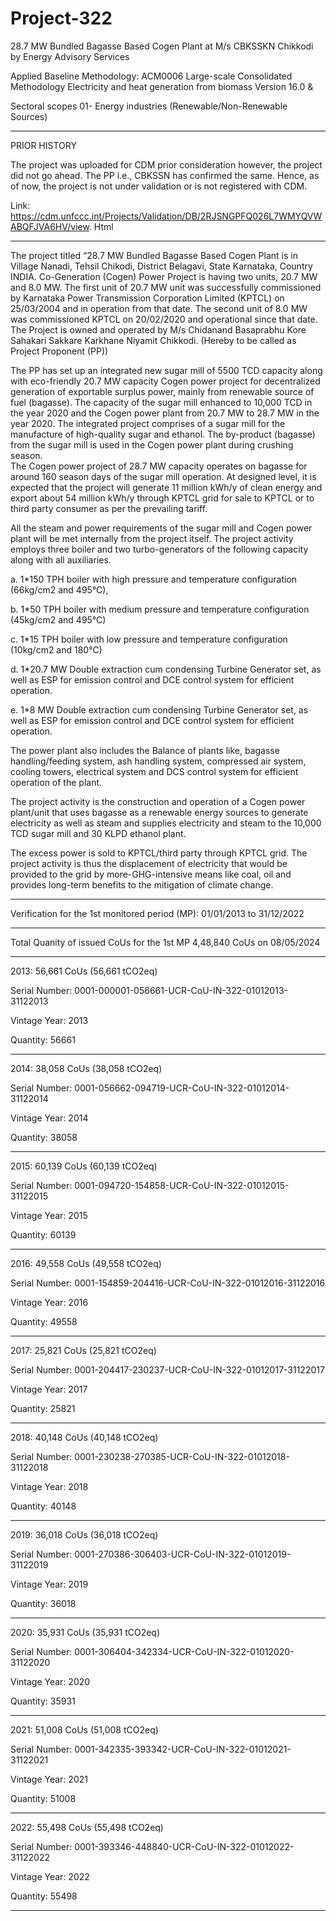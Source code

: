# Project-322
 28.7 MW Bundled Bagasse Based Cogen Plant at M/s CBKSSKN Chikkodi by Energy Advisory Services

 Applied Baseline Methodology:
ACM0006 Large-scale Consolidated Methodology
Electricity and heat generation from biomass Version
16.0 &

Sectoral scopes 01- Energy industries (Renewable/Non-Renewable
Sources) 
____________________
PRIOR HISTORY

The project was uploaded for CDM prior consideration however, the project did not go ahead. The
PP i.e., CBKSSN has confirmed the same. Hence, as of now, the project is not under validation or is
not registered with CDM.

Link: https://cdm.unfccc.int/Projects/Validation/DB/2RJSNGPFQ026L7WMYQVWABQFJVA6HV/view.
Html
___________________

The project titled “28.7 MW Bundled Bagasse Based Cogen Plant is in Village Nanadi, Tehsil
Chikodi, District Belagavi, State Karnataka, Country INDIA.
Co-Generation (Cogen) Power Project is having two units, 20.7 MW and 8.0 MW. The first unit of 20.7
MW unit was successfully commissioned by Karnataka Power Transmission Corporation Limited
(KPTCL) on 25/03/2004 and in operation from that date. The second unit of 8.0 MW was commissioned
KPTCL on 20/02/2020 and operational since that date. The Project is owned and operated by M/s
Chidanand Basaprabhu Kore Sahakari Sakkare Karkhane Niyamit Chikkodi. (Hereby to be called as
Project Proponent (PP))

The PP has set up an integrated new sugar mill of 5500 TCD capacity along with eco-friendly 20.7
MW capacity Cogen power project for decentralized generation of exportable surplus power, mainly
from renewable source of fuel (bagasse). The capacity of the sugar mill enhanced to 10,000 TCD in
the year 2020 and the Cogen power plant from 20.7 MW to 28.7 MW in the year 2020.
The integrated project comprises of a sugar mill for the manufacture of high-quality sugar and
ethanol. The by-product (bagasse) from the sugar mill is used in the Cogen power plant during
crushing season.
\
The Cogen power project of 28.7 MW capacity operates on bagasse for around 160 season days of
the sugar mill operation. At designed level, it is expected that the project will generate 11 million
kWh/y of clean energy and export about 54 million kWh/y through KPTCL grid for sale to KPTCL
or to third party consumer as per the prevailing tariff.

All the steam and power requirements of the sugar mill and Cogen power plant will be met internally
from the project itself. The project activity employs three boiler and two turbo-generators of the
following capacity along with all auxiliaries.

a. 1*150 TPH boiler with high pressure and temperature configuration (66kg/cm2
and
495°C),

b. 1*50 TPH boiler with medium pressure and temperature configuration (45kg/cm2
and
495°C)

c. 1*15 TPH boiler with low pressure and temperature configuration (10kg/cm2
and 180°C)

d. 1*20.7 MW Double extraction cum condensing Turbine Generator set, as well as ESP for
emission control and DCE control system for efficient operation.

e. 1*8 MW Double extraction cum condensing Turbine Generator set, as well as ESP for
emission control and DCE control system for efficient operation.

The power plant also includes the Balance of plants like, bagasse handling/feeding system, ash
handling system, compressed air system, cooling towers, electrical system and DCS control system
for efficient operation of the plant.

The project activity is the construction and operation of a Cogen power plant/unit that uses bagasse
as a renewable energy sources to generate electricity as well as steam and supplies electricity and
steam to the 10,000 TCD sugar mill and 30 KLPD ethanol plant.

The excess power is sold to KPTCL/third party through KPTCL grid. The project activity is thus the
displacement of electricity that would be provided to the grid by more-GHG-intensive means like
coal, oil and provides long-term benefits to the mitigation of climate change.

_____________
Verification for the 1st monitored period (MP): 01/01/2013 to 31/12/2022
_____________________
Total Quanity of issued CoUs for the 1st MP 4,48,840 CoUs on 08/05/2024
____________________
2013: 56,661 CoUs (56,661 tCO2eq)

Serial Number: 0001-000001-056661-UCR-CoU-IN-322-01012013-31122013

Vintage Year: 2013

Quantity: 56661
________________________________
2014: 38,058 CoUs (38,058 tCO2eq)

Serial Number: 0001-056662-094719-UCR-CoU-IN-322-01012014-31122014

Vintage Year: 2014

Quantity: 38058
_________________
2015: 60,139 CoUs (60,139 tCO2eq)

Serial Number: 0001-094720-154858-UCR-CoU-IN-322-01012015-31122015

Vintage Year: 2015

Quantity: 60139
________________
2016: 49,558 CoUs (49,558 tCO2eq)

Serial Number: 0001-154859-204416-UCR-CoU-IN-322-01012016-31122016

Vintage Year: 2016

Quantity: 49558
______________
2017: 25,821 CoUs (25,821 tCO2eq)

Serial Number: 0001-204417-230237-UCR-CoU-IN-322-01012017-31122017

Vintage Year: 2017

Quantity: 25821
________________
2018: 40,148 CoUs (40,148 tCO2eq)

Serial Number: 0001-230238-270385-UCR-CoU-IN-322-01012018-31122018

Vintage Year: 2018

Quantity: 40148
_________________
2019: 36,018 CoUs (36,018 tCO2eq)

Serial Number: 0001-270386-306403-UCR-CoU-IN-322-01012019-31122019

Vintage Year: 2019

Quantity: 36018
___________
2020: 35,931 CoUs (35,931 tCO2eq)

Serial Number: 0001-306404-342334-UCR-CoU-IN-322-01012020-31122020

Vintage Year: 2020

Quantity: 35931
________________
2021: 51,008 CoUs (51,008 tCO2eq)

Serial Number: 0001-342335-393342-UCR-CoU-IN-322-01012021-31122021

Vintage Year: 2021

Quantity: 51008
______________
2022: 55,498 CoUs (55,498 tCO2eq)

Serial Number: 0001-393346-448840-UCR-CoU-IN-322-01012022-31122022

Vintage Year: 2022

Quantity: 55498
___________________

